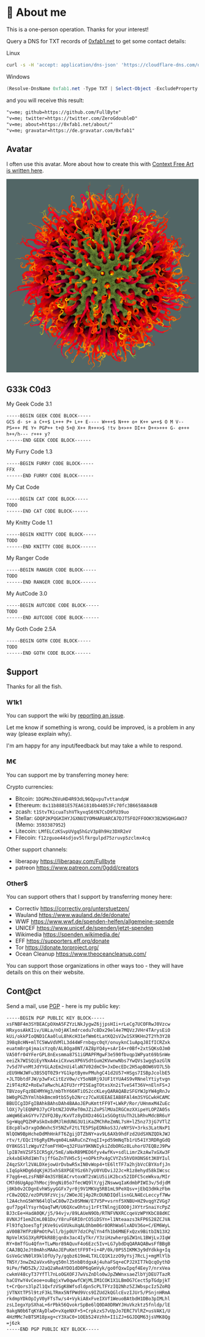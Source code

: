 # 🤔 About me

This is a one-person operation.
Thanks for your interest!

Query a DNS for TXT records of [0xfab1.net](https://0xfab1.net) to get some contact details:

Linux

```bash
curl -s -H 'accept: application/dns-json' 'https://cloudflare-dns.com/dns-query?name=0xfab1.net&type=TXT'  | jq -r .Answer[].data
```

Windows

```powershell
(Resolve-DnsName 0xfab1.net -Type TXT | Select-Object -ExcludeProperty Strings).Text | Format-Table
```

and you will receive this result:

```shell
"v=me; github=https://github.com/FullByte"
"v=me; twitter=https://twitter.com/ZeroGdoubleD"
"v=me; about=https://0xfab1.net/about/"
"v=me; gravatar=https://de.gravatar.com/0xfab1"
```

## Avatar

I often use this avatar. More about how to create this with [Context Free Art is written here](https://0xfab1.net/make/art/contextfreeart/).

![avatar](_avatar_aboutme.png)

## G33k C0d3

My Geek Code 3.1

```GEEKCODE
-----BEGIN GEEK CODE BLOCK-----
GCS d- s+ a C++$ L+++ P+ L++ E---- W+++$ N+++ o+ K++ w++$ O M V-- PS+++ PE Y+ PGP++ t+@ 5+@ X++ R+++>$ !tv b+>++ DI++ D++>+++ G- e+++ h++/h--- r+++ y?
------END GEEK CODE BLOCK------
```

My Furry Code 1.3

```GEEKCODE
-----BEGIN FURRY CODE BLOCK-----
FFX
------END FURRY CODE BLOCK------
```

My Cat Code

```GEEKCODE
-----BEGIN CAT CODE BLOCK-----
TODO
------END CAT CODE BLOCK------
```

My Knitty Code 1.1

```GEEKCODE
-----BEGIN KNITTY CODE BLOCK-----
TODO
------END KNITTY CODE BLOCK------
```

My Ranger Code

```GEEKCODE
-----BEGIN RANGER CODE BLOCK-----
TODO
------END RANGER CODE BLOCK------
```

My AutCode 3.0

```GEEKCODE
-----BEGIN AUTCODE CODE BLOCK-----
TODO
------END AUTCODE CODE BLOCK------
```

My Goth Code 2.5A

```GEEKCODE
-----BEGIN GOTH CODE BLOCK-----
TODO
------END GOTH CODE BLOCK------
```

## $upport

Thanks for all the fish.

### W1k1

You can support the wiki by [reporting an issue](https://github.com/FullByte/FullByte.github.io/issues/new/choose).

Let me know if something is wrong, could be improved, is a problem in any way (please explain why).

I'm am happy for any input/feedback but may take a while to respond.

### M€

You can support me by transferring money here:

Crypto currencies:

- Bitcoin: ```1DGPKnZ6VuHD4R93dL96QpvpuTvttandpW```
- Ethereum: ```0x11b8881E57EA61810b44053Fc70fc3B6658A84dB```
- zcash: ```t1StvTKicuaTshVTkyxqS6tN7CsD9fU39uo```
- Stellar: ```GDQP2KPQGKIHYJGXNUIYOMHARUARCA7DJT5FO2FFOOKY3B2WSQHG4W37``` (Memo: ```3593387952```)
- Litecoin: ```LMfELCzKSvpUVgq5hGzV3p8h9Hz3DXR2eV```
- Filecoin: ```f12zguoe44sdjov5lfkrgulpd75zruvp5zclmx4cq```

Other support channels:

- liberapay <https://liberapay.com/Fullbyte>
- patreon <https://www.patreon.com/0gdd/creators>

### Other$

You can support others that I support by transferring money here:

- Correctiv <https://correctiv.org/unterstuetzen/>
- Wauland <https://www.wauland.de/de/donate/>
- WWF <https://www.wwf.de/spenden-helfen/allgemeine-spende>
- UNICEF <https://www.unicef.de/spenden/jetzt-spenden>
- Wikimedia <https://spenden.wikimedia.de/>
- EFF <https://supporters.eff.org/donate>
- Tor <https://donate.torproject.org/>
- Ocean Cleanup <https://www.theoceancleanup.com/>

You can support those organizations in other ways too - they will have details on this on their website.

## Cont@ct

Send a mail, use [PGP](https://de.wikipedia.org/wiki/Pretty_Good_Privacy) - here is my public key:

```PGP
-----BEGIN PGP PUBLIC KEY BLOCK-----
xsFNBF4m3SYBEACpOXmA5FZYzLNkJygwZ6jjpsHIi+rLeCg7UCOFRwJ0Vzcw
HRxyosAkKIiv/UALa/nOjAKlmdrcedu7c8Dx29el4e7MQVzJVHr4TArysEiO
kUi/okkPIoQND1CAa0luL8hKcH31efWm6tLatKQ2sV2w1SX9KHn2T2Yh3Y28
398q8cHN+mlTC5WwVdVMlL3d44WFrnbqyc0qY/onuyknC1uApqJ8IfICRZxk
euatm8rg4jmaisYzq0/AL8Oga0NT/AZ8pYQ4y+sArI4+r0Bf+2xtSQKsOJm0
VA50fr04YFerGPL8nExsmma87S1iGMAPFMgwF3e590fbvqp1WPyat69bSnWe
eeiZk7WISQiEyYNxA4xiCXvwsXP6VSdtGum2KVwnwNbs7YwQVs1wgq5azGlN
7v5d7FvnMtJdYYGLAzEm2nUi4laN7V02dmC9+JxDecEDc2H5apBOW6VO7L5b
zEU9HWJWFu3BS5QT0Z9rYG1kptBymvPMuhgC41d2U57+HSgs7ISBpJcolbE5
+JLTDbtdFJW/p3wFxCitEzV0w/cY5oN8Rj9JUF1tYUA4S9vRNnelYtiytvgn
Zi9T4zRZ+RoEw7aRwchLAIFU3rrPISEagTOtxsXn2iTveS4T36V+nElnFS+J
TBVzoyFqzBEHMYHg3/mbThY66HTiOS2ccKLeyQARAQABzSFGYWJpYW4gRnJv
bW0gPGZhYmlhbkBmcm9tbS5yb2Nrcz7CwXUEEAEIAB8FAl4m3SYGCwkHCAMC
BBUICgIDFgIBAhkBAhsDAh4BAAoJEPuKmttFF9T+LWkP/Ror/UHnmxM4ZuEc
lOXj7ylEQNP0J7yCFbtNZJOVReT0mJZiZoPSlMUaIRGCmzXXipeYLOPZA05s
aWqW6EakGYYv7ZVFQJBy/KxVTz8yDXDz46G1xSGOgtUuTh2LbRhvMdcBR6uY
Sg+WqqPQZHPaSkOx8dMJlHdUNG3U1iKaZMChReZmNL7sH+lZ5nz73jG7VTlZ
E8cp8lw3rxgOdWxhc5Y5NZvF2tLTE5PSpEDNkoS3J/eNYSV+3rks3LatNxP1
NlQOW9BpHcheDdMhHnkFT6ZgijDTZbNY+av9L6AXb9hdFzd2UdSXNZQDkJWJ
rtv/t/EQc1Y6gRyEMvqm04LmARuCnZYnqII+pd59mNqTb1rU541Y3RDRgGdQ
OY8KGS1lzWguYZfomFYHO+q32FUaY9KNNIykiZdbORGz8LuhorU7EQBzJ9Pw
lpIB7mVZSF5ICR5gX/5mE/aNxRB9MED6fyv4wfKv+sdlLimrZkzAw7xGXw3F
zk4xbEkRd1WnTsjffGoZnTVH5c5j+nOPktPx4gCVYZs5hVOXONS6t3K0YIul
Z4qzSXrl2VALDXejowUrDvbwR5xIN0vWop4+tE6ltTF7a2hjbVcCBYXofjJn
LIqGpkHDg6dqKjHJ5xhS8XPGEYGz6h7yU0YUDviJ2Jc+R1z8ehyd58kIWcsc
F7qg6+eLzsFNBF4m3SYBEACrvtoxWT2sWiU5iiK2bcx52IDFC5ceWkva/MIr
CM7d6UgApp7hMocj9ngNi05o7fecWQ9lY/gjZNswwqIaKdmbPIWI3v/5djdM
j8Kb0v2CDgnEvhWSyyGGFx7yr0j9V1MKVg5RB1mL9PeXQsv+jEbQ3dHkzFbm
rC8w2QQ2/ezDPU9FzVcjs/2WOeJEj4p2RcDUNDIQdlisnGLN4EcLeccyf7Ww
l2A4chnG5WYN64lQlwC80w7Zx0SMmW/E7V5P+vsrnf5XNBU+HZ9vqgYZVGg7
guf7pg4lYsyrhQaqTwM/U6QXcwOhtuj1rFtTNlngjEOO0jJXYtrSnaiYcPpZ
BJ3cEe+HadA0QK/j5/94vjv/89LAUeN9Ob/RTNFVNXRCcqeVzWPYKbC88dKC
8VNXJf1emZCmL0B1Dx/Y8ruF6RI0rCO5iDSYn+l1Nteaazs3kFP6S28ZCJVA
Fl93fq3oesTgfjKVe9ivGVUkuXqALOhbm06r8ORhWa6lxADV36o+C/EM6WyL
aV00B7HfPzBPmOtPwll/bjp0UY7dzCPqlYn4fh1b6MNEFxQzx9BitbIN13X2
NpVelKSG3XyRPDkR8Bjqn8x3ac4IyTkr/Y3ziHzwhergGZW1nL1BWjLvJIqW
RY+8mTfGu4Qfn+TLwMor89AQuvF4o6Ezc5Iv+LG7ybdDqQARAQABwsFfBBgB
CAAJBQJeJt0mAhsMAAoJEPuKmttFF9T+i+4P/0k/0PS5IKMK3y9dYdkkg+Iq
GsVeGcVN0lX9klOfUy7y/gqbz619m4LTXLCQ1K1zzO9yYsj7RcLj+mgMlYlb
TN5Y/3nwZm2aVxv6hyq50nl35nbBtdgxAj4uhaFSq+eCPJ2XIT7kQcqOythD
9iPe/fWD5Zk/J2aQ2aReAYDO1dD0P6qGmVyk/go0fQxwIpqf4Eey7/nrxVea
cwkmV48cyT37YfTl7nLoOGXOFJ7wVsZnDlo0wJpZWWnxsaeZlbYjDEU7TazR
haCOYwY4vCeoe+ouBqjxYw0qwwfCWjMLIM1COK1X1LBmOG7Cect5pTGdpjkT
t+CrQors3lpZl1QxfzVSgK8Wfsdldpn5cPLTFYzIQ2Nhz5ZJWbspcIz5ZoRQ
jVTNXtTP5l9tzF3kLTRmx5NfPWd9Vcs9IZUd2kQGlcEvzIJUr5/PSnjnHRmA
rkdmpYDkOpIyV0yFTsTw/s4+VykiA8xFveIXVf1WeuoBAtbdH1DBo3pIMLhl
zsLIegxYpSXhaL+6rPbk56QvokrSpBe6lQ0DA0DRWYJHuVkzktz5fnldp/lE
9akgN0b6TqKYAyDlwO+vXqeNXF+5+CrpkzxS7vUpJo7ERC7VlRZ+usVAK1/U
4HzMMc7eBTSM18pxg+cY3XaC0+1OEb524Vzhh+IIiZJ+6GJDQM63jsVMK8Qg
=j6zk
-----END PGP PUBLIC KEY BLOCK-----
```
